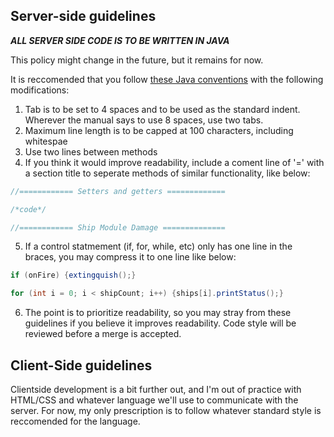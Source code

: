 ## Server-side guidelines

***ALL SERVER SIDE CODE IS TO BE WRITTEN IN JAVA***

This policy might change in the future, but it remains for now.

It is reccomended that you follow [these Java conventions](https://www.oracle.com/technetwork/java/codeconventions-150003.pdf) 
with the following modifications:
  1. Tab is to be set to 4 spaces and to be used as the standard indent. Wherever the manual says to use
8 spaces, use two tabs. 
  2. Maximum line length is to be capped at 100 characters, including whitespae
  3. Use two lines between methods
  4. If you think it would improve readability, include a coment line of '=' with a section title to 
seperate methods of similar functionality, like below:
```java
//============ Setters and getters =============

/*code*/

//============ Ship Module Damage ==============
```
  5. If a control statmement (if, for, while, etc) only has one line in the braces, you may compress
it to one line like below:
```java
if (onFire) {extingquish();}

for (int i = 0; i < shipCount; i++) {ships[i].printStatus();}
```
  6. The point is to prioritize readability, so you may stray from these guidelines if you believe
it improves readability. Code style will be reviewed before a merge is accepted. 

## Client-Side guidelines

Clientside development is a bit further out, and I'm out of practice with HTML/CSS and whatever language 
we'll use to communicate with the server. For now, my only prescription is to follow whatever standard
style is reccomended for the language. 
